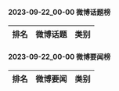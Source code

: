 #### 2023-09-22_00-00  微博话题榜

| 排名 | 微博话题 | 类别 |
| --- | --- | --- |
#### 2023-09-22_00-00  微博要闻榜

| 排名 | 微博要闻 | 类别 |
| --- | --- | --- |
